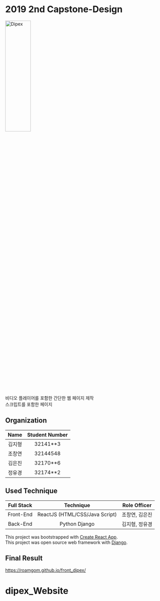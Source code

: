 # 2019 2nd Capstone-Design

<img src="https://github.com/luckyboxx/dipex_Website/FrontEnd_ReactJS/src/images/logo.gif?raw=true" width="40%" height="30%" title="" alt="Dipex"></img><br/>

비디오 플레이어를 포함한 간단한 웹 페이지 제작<br/>
스크립트를 포함한 페이지

## Organization

|           Name           |        Student Number       |
| :----------------------: | :-------------------------: |
| <center> 김지형 </center> | <center> 32141**3 </center> |
| <center> 조창연 </center> | <center> 32144548 </center> |
| <center> 김은진 </center> | <center> 32170**6 </center> |
| <center> 정유경 </center> | <center> 32174**2 </center> |

## Used Technique

| Full Stack | Technique | Role Officer |
| :--------------------------: | :-----------------------------------------------: | :------------------------------: |
| <center> Front-End </center> | <center> ReactJS (HTML/CSS/Java Script) </center> | <center> 조창연, 김은진 </center> |
| <center>  Back-End </center> | <center> Python Django </center>                  | <center> 김지형, 정유경 </center> |

This project was bootstrapped with [Create React App](https://github.com/facebook/create-react-app). <br/>
This project was open source web framework with [Django](https://github.com/django/django).
## Final Result
https://roamgom.github.io/front_dipex/
# dipex_Website
